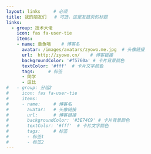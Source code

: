 ```yaml
---
layout: links     # 必须
title: 我的朋友们   # 可选，这是友链页的标题
links:
  - group: 技术大佬
    icon: fas fa-user-tie
    items:
    - name: 章鱼喵    # 博客名
      avatar: /images/avatars/zyowo.me.jpg  # 头像链接
      url:  http://zyowo.cn/    # 博客链接
      backgroundColor: '#f5760a' # 卡片背景颜色
      textColor: '#fff'  # 卡片文字颜色
      tags:     # 标签
      - 同学
      - 逗比
#   - group: 分组2
#     icon: fas fa-user-tie
#     items:
#     - name:     # 博客名
#       avatar:   # 头像链接
#       url:      # 博客链接
#       backgroundColor: '#3E74C9' # 卡片背景颜色
#       textColor: '#fff'  # 卡片文字颜色
#       tags:     # 标签
#       - 标签1
#       - 标签2
---
```

